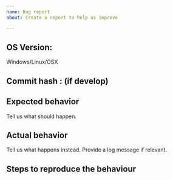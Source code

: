 ```yaml
---
name: Bug report
about: Create a report to help us improve

---
```


## OS Version: 
Windows/Linux/OSX 

## Commit hash : (if develop)
 
## Expected behavior
Tell us what should happen.

## Actual behavior
Tell us what happens instead. Provide a log message if relevant.

## Steps to reproduce the behaviour
